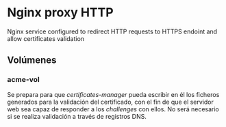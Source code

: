 # Nginx proxy HTTP

Nginx service configured to redirect HTTP requests to HTTPS endoint and allow certificates validation


## Volúmenes

### acme-vol

Se prepara para que *certificates-manager* pueda escribir en él los ficheros generados para la validación del certificado, con el fin de que el servidor web sea capaz de responder a los *challenges* con ellos. No será necesario si se realiza validación a través de registros DNS.
